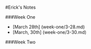 #Erick's Notes

###Week One
 - [March 28th] (week-one/3-28.md)
 - [March, 30th] (week-one/3-30.md)

###Week Two
